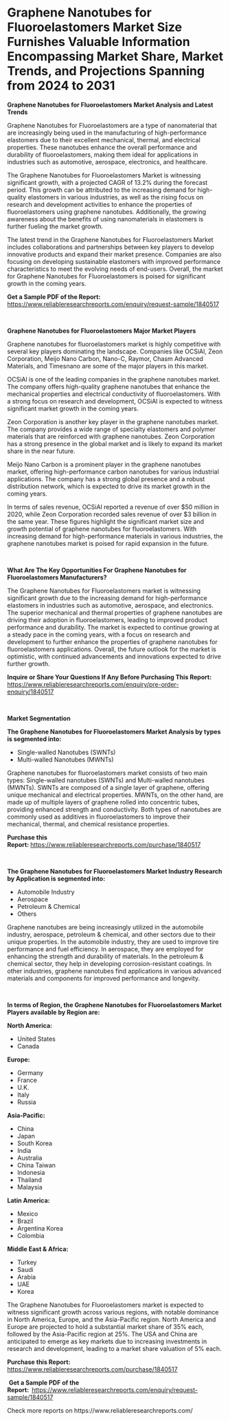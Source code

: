 <p><h1>Graphene Nanotubes for Fluoroelastomers Market Size Furnishes Valuable Information Encompassing Market Share, Market Trends, and Projections Spanning from 2024 to 2031</h1></p><p><strong>Graphene Nanotubes for Fluoroelastomers Market Analysis and Latest Trends</strong></p>
<p><p>Graphene Nanotubes for Fluoroelastomers are a type of nanomaterial that are increasingly being used in the manufacturing of high-performance elastomers due to their excellent mechanical, thermal, and electrical properties. These nanotubes enhance the overall performance and durability of fluoroelastomers, making them ideal for applications in industries such as automotive, aerospace, electronics, and healthcare.</p><p>The Graphene Nanotubes for Fluoroelastomers Market is witnessing significant growth, with a projected CAGR of 13.2% during the forecast period. This growth can be attributed to the increasing demand for high-quality elastomers in various industries, as well as the rising focus on research and development activities to enhance the properties of fluoroelastomers using graphene nanotubes. Additionally, the growing awareness about the benefits of using nanomaterials in elastomers is further fueling the market growth.</p><p>The latest trend in the Graphene Nanotubes for Fluoroelastomers Market includes collaborations and partnerships between key players to develop innovative products and expand their market presence. Companies are also focusing on developing sustainable elastomers with improved performance characteristics to meet the evolving needs of end-users. Overall, the market for Graphene Nanotubes for Fluoroelastomers is poised for significant growth in the coming years.</p></p>
<p><strong>Get a Sample PDF of the Report:&nbsp;</strong> <a href="https://www.reliableresearchreports.com/enquiry/request-sample/1840517">https://www.reliableresearchreports.com/enquiry/request-sample/1840517</a></p>
<p>&nbsp;</p>
<p><strong>Graphene Nanotubes for Fluoroelastomers Major Market Players</strong></p>
<p><p>Graphene nanotubes for fluoroelastomers market is highly competitive with several key players dominating the landscape. Companies like OCSiAl, Zeon Corporation, Meijo Nano Carbon, Nano-C, Raymor, Chasm Advanced Materials, and Timesnano are some of the major players in this market.</p><p>OCSiAl is one of the leading companies in the graphene nanotubes market. The company offers high-quality graphene nanotubes that enhance the mechanical properties and electrical conductivity of fluoroelastomers. With a strong focus on research and development, OCSiAl is expected to witness significant market growth in the coming years.</p><p>Zeon Corporation is another key player in the graphene nanotubes market. The company provides a wide range of specialty elastomers and polymer materials that are reinforced with graphene nanotubes. Zeon Corporation has a strong presence in the global market and is likely to expand its market share in the near future.</p><p>Meijo Nano Carbon is a prominent player in the graphene nanotubes market, offering high-performance carbon nanotubes for various industrial applications. The company has a strong global presence and a robust distribution network, which is expected to drive its market growth in the coming years.</p><p>In terms of sales revenue, OCSiAl reported a revenue of over $50 million in 2020, while Zeon Corporation recorded sales revenue of over $3 billion in the same year. These figures highlight the significant market size and growth potential of graphene nanotubes for fluoroelastomers. With increasing demand for high-performance materials in various industries, the graphene nanotubes market is poised for rapid expansion in the future.</p></p>
<p>&nbsp;</p>
<p><strong>What Are The Key Opportunities For Graphene Nanotubes for Fluoroelastomers Manufacturers?</strong></p>
<p><p>The Graphene Nanotubes for Fluoroelastomers market is witnessing significant growth due to the increasing demand for high-performance elastomers in industries such as automotive, aerospace, and electronics. The superior mechanical and thermal properties of graphene nanotubes are driving their adoption in fluoroelastomers, leading to improved product performance and durability. The market is expected to continue growing at a steady pace in the coming years, with a focus on research and development to further enhance the properties of graphene nanotubes for fluoroelastomers applications. Overall, the future outlook for the market is optimistic, with continued advancements and innovations expected to drive further growth.</p></p>
<p><strong>Inquire or Share Your Questions If Any Before Purchasing This Report:</strong> <a href="https://www.reliableresearchreports.com/enquiry/pre-order-enquiry/1840517">https://www.reliableresearchreports.com/enquiry/pre-order-enquiry/1840517</a></p>
<p>&nbsp;</p>
<p><strong>Market Segmentation</strong></p>
<p><strong>The Graphene Nanotubes for Fluoroelastomers Market Analysis by types is segmented into:</strong></p>
<p><ul><li>Single-walled Nanotubes (SWNTs)</li><li>Multi-walled Nanotubes (MWNTs)</li></ul></p>
<p><p>Graphene nanotubes for fluoroelastomers market consists of two main types: Single-walled nanotubes (SWNTs) and Multi-walled nanotubes (MWNTs). SWNTs are composed of a single layer of graphene, offering unique mechanical and electrical properties. MWNTs, on the other hand, are made up of multiple layers of graphene rolled into concentric tubes, providing enhanced strength and conductivity. Both types of nanotubes are commonly used as additives in fluoroelastomers to improve their mechanical, thermal, and chemical resistance properties.</p></p>
<p><strong>Purchase this Report:&nbsp;</strong><a href="https://www.reliableresearchreports.com/purchase/1840517">https://www.reliableresearchreports.com/purchase/1840517</a></p>
<p>&nbsp;</p>
<p><strong>The Graphene Nanotubes for Fluoroelastomers Market Industry Research by Application is segmented into:</strong></p>
<p><ul><li>Automobile Industry</li><li>Aerospace</li><li>Petroleum & Chemical</li><li>Others</li></ul></p>
<p><p>Graphene nanotubes are being increasingly utilized in the automobile industry, aerospace, petroleum & chemical, and other sectors due to their unique properties. In the automobile industry, they are used to improve tire performance and fuel efficiency. In aerospace, they are employed for enhancing the strength and durability of materials. In the petroleum & chemical sector, they help in developing corrosion-resistant coatings. In other industries, graphene nanotubes find applications in various advanced materials and components for improved performance and longevity.</p></p>
<p>&nbsp;</p>
<p><strong>In terms of Region, the Graphene Nanotubes for Fluoroelastomers Market Players available by Region are:</strong></p>
<p>
    <p> <strong> North America: </strong>
        <ul>
            <li>United States</li>
            <li>Canada</li>
        </ul>
        </p> 
    <p> <strong> Europe: </strong>
        <ul>
            <li>Germany</li>
            <li>France</li>
            <li>U.K.</li>
            <li>Italy</li>
            <li>Russia</li>
        </ul>
        </p> 
    <p> <strong> Asia-Pacific: </strong>
        <ul>
            <li>China</li>
            <li>Japan</li>
            <li>South Korea</li>
            <li>India</li>
            <li>Australia</li>
            <li>China Taiwan</li>
            <li>Indonesia</li>
            <li>Thailand</li>
            <li>Malaysia</li>
        </ul>
        </p> 
    <p> <strong> Latin America: </strong>
        <ul>
            <li>Mexico</li>
            <li>Brazil</li>
            <li>Argentina Korea</li>
            <li>Colombia</li>
        </ul>
        </p> 
    <p> <strong> Middle East & Africa: </strong>
        <ul>
            <li>Turkey</li>
            <li>Saudi</li>
            <li>Arabia</li>
            <li>UAE</li>
            <li>Korea</li>
        </ul>
    </p>
    </p>
<p><p>The Graphene Nanotubes for Fluoroelastomers market is expected to witness significant growth across various regions, with notable dominance in North America, Europe, and the Asia-Pacific region. North America and Europe are projected to hold a substantial market share of 35% each, followed by the Asia-Pacific region at 25%. The USA and China are anticipated to emerge as key markets due to increasing investments in research and development, leading to a market share valuation of 5% each.</p></p>
<p><strong>Purchase this Report: </strong><a href="https://www.reliableresearchreports.com/purchase/1840517">https://www.reliableresearchreports.com/purchase/1840517</a></p>
<p>&nbsp;<strong>Get a Sample PDF of the Report:&nbsp;&nbsp;</strong><a href="https://www.reliableresearchreports.com/enquiry/request-sample/1840517">https://www.reliableresearchreports.com/enquiry/request-sample/1840517</a></p>
<p><strong></strong></p>
<p>Check more reports on https://www.reliableresearchreports.com/</p>